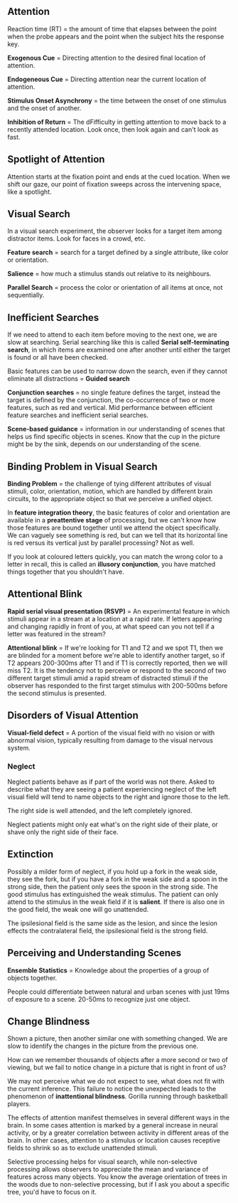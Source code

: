 ## Attention

Reaction time (RT) = the amount of time that elapses between the point when the probe appears and the point when the subject hits the response key.

**Exogenous Cue** = Directing attention to the desired final location of attention.

**Endogeneous Cue** = Directing attention near the current location of attention.

**Stimulus Onset Asynchrony** = the time between the onset of one stimulus and the onset of another.

**Inhibition of Return** = The dFifficulty in getting attention to move back to a recently attended location. Look once, then look again and can't look as fast.

## Spotlight of Attention

Attention starts at the fixation point and ends at the cued location. When we shift our gaze, our point of fixation sweeps across the intervening space, like a spotlight.

## Visual Search

In a visual search experiment, the observer looks for a target item among distractor items. Look for faces in a crowd, etc.

**Feature search** = search for a target defined by a single attribute, like color or orientation.

**Salience** = how much a stimulus stands out relative to its neighbours.

**Parallel Search** = process the color or orientation of all items at once, not sequentially.

## Inefficient Searches

If we need to attend to each item before moving to the next one, we are slow at searching. Serial searching like this is called **Serial self-terminating search**, in which items are examined one after another until either the target is found or all have been checked.

Basic features can be used to narrow down the search, even if they cannot eliminate all distractions = **Guided search**

**Conjunction searches** = no single feature defines the target, instead the target is defined by the conjunction, the co-occurrence of two or more features, such as red and vertical. Mid performance between efficient feature searches and inefficient serial searches.

**Scene-based guidance** = information in our understanding of scenes that helps us find specific objects in scenes. Know that the cup in the picture might be by the sink, depends on our understanding of the scene.

## Binding Problem in Visual Search

**Binding Problem** = the challenge of tying different attributes of visual stimuli, color, orientation, motion, which are handled by different brain circuits, to the appropriate object so that we perceive a unified object.

In **feature integration theory**, the basic features of color and orientation are available in a **preattentive stage** of processing, but we can't know how those features are bound together until we attend the object specifically. We can vaguely see something is red, but can we tell that its horizontal line is red versus its vertical just by parallel processing? Not as well.

If you look at coloured letters quickly, you can match the wrong color to a letter in recall, this is called an **illusory conjunction**, you have matched things together that you shouldn't have.

## Attentional Blink

**Rapid serial visual presentation (RSVP)** = An experimental feature in which stimuli appear in a stream at a location at a rapid rate. If letters appearing and changing rapidly in front of you, at what speed can you not tell if a letter was featured in the stream?

**Attentional blink** = If we're looking for T1 and T2 and we spot T1, then we are blinded for a moment before we're able to identify another target, so if T2 appears 200-300ms after T1 and if T1 is correctly reported, then we will miss T2. It is the tendency not to perceive or respond to the second of two different target stimuli amid a rapid stream of distracted stimuli if the observer has responded to the first target stimulus with 200-500ms before the second stimulus is presented.

## Disorders of Visual Attention

**Visual-field defect** = A portion of the visual field with no vision or with abnormal vision, typically resulting from damage to the visual nervous system.

### Neglect

Neglect patients behave as if part of the world was not there. Asked to describe what they are seeing a patient experiencing neglect of the left visual field will tend to name objects to the right and ignore those to the left.

The right side is well attended, and the left completely ignored.

Neglect patients might only eat what's on the right side of their plate, or shave only the right side of their face.

## Extinction

Possibly a milder form of neglect, if you hold up a fork in the weak side, they see the fork, but if you have a fork in the weak side and a spoon in the strong side, then the patient only sees the spoon in the strong side. The good stimulus has extinguished the weak stimulus. The patient can only attend to the stimulus in the weak field if it is **salient**. If there is also one in the good field, the weak one will go unattended.

The ipsilesional field is the same side as the lesion, and since the lesion effects the contralateral field, the ipsilesional field is the strong field.

## Perceiving and Understanding Scenes

**Ensemble Statistics** = Knowledge about the properties of a group of objects together.

People could differentiate between natural and urban scenes with just 19ms of exposure to a scene. 20-50ms to recognize just one object.

## Change Blindness

Shown a picture, then another similar one with something changed. We are slow to identify the changes in the picture from the previous one.

How can we remember thousands of objects after a more second or two of viewing, but we fail to notice change in a picture that is right in front of us?

We may not perceive what we do not expect to see, what does not fit with the current inference. This failure to notice the unexpected leads to the phenomenon of **inattentional blindness**. Gorilla running through basketball players.

The effects of attention manifest themselves in several different ways in the brain. In some cases attention is marked by a general increase in neural activity, or by a greater correlation between activity in different areas of the brain. In other cases, attention to a stimulus or location causes receptive fields to shrink so as to exclude unattended stimuli.

Selective processing helps for visual search, while non-selective processing allows observers to appreciate the mean and variance of features across many objects. You know the average orientation of trees in the woods due to non-selective processing, but if I ask you about a specific tree, you'd have to focus on it.
